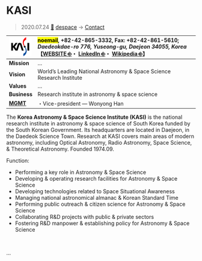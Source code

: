 # KASI
> 2020.07.24 [🚀](../../../index/index.md) [despace](../index.md) → [Contact](../contact.md)

|[![](../f/contact/k/kasi_logo1_thumb.webp)](../f/contact/k/kasi_logo1.webp)|<mark>noemail</mark>, +82-42-865-3332, Fax: +82-42-861-5610;<br> *Daedeokdae-ro 776, Yuseong-gu, Daejeon 34055, Korea*<br> 【[WEBSITE ⎆](https://www.kasi.re.kr/)・ [LinkedIn ⎆](https://www.linkedin.com/company/korea-astronomy-and-space-science-institute/)・ [Wikipedia ⎆](https://en.wikipedia.org/wiki/Korea_Astronomy_and_Space_Science_Institute)】|
|:-|:-|
|**Mission**|…|
|**Vision**|World’s Leading National Astronomy & Space Science Research Institute|
|**Values**|…|
|**Business**|Research institute in astronomy & space science|
|**[MGMT](../mgmt.md)**|・Vice-president — Wonyong Han|

The **Korea Astronomy & Space Science Institute (KASI)** is the national research institute in astronomy & space science of South Korea funded by the South Korean Government. Its headquarters are located in Daejeon, in the Daedeok Science Town. Research at KASI covers main areas of modern astronomy, including Optical Astronomy, Radio Astronomy, Space Science, & Theoretical Astronomy. Founded 1974.09.

Function:

   - Performing a key role in Astronomy & Space Science
   - Developing & operating research facilities for Astronomy & Space Science
   - Developing technologies related to Space Situational Awareness
   - Managing national astronomical almanac & Korean Standard Time
   - Performing public outreach & citizen science for Astronomy & Space Science
   - Collaborating R&D projects with public & private sectors
   - Fostering R&D manpower & establishing policy for Astronomy & Space Science

<p style="page-break-after:always"> </p>

…

